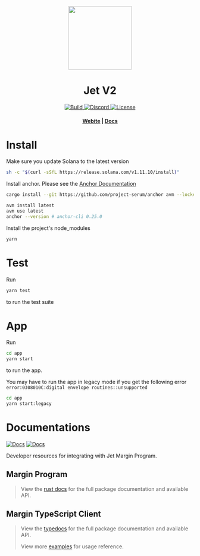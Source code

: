 <div align="center">
  <img height="170" src="https://293354890-files.gitbook.io/~/files/v0/b/gitbook-legacy-files/o/assets%2F-M_72skN1dye71puMdjs%2F-Miqzl5oK1cXXAkARfER%2F-Mis-yeKp1Krh7JOFzQG%2Fjet_logomark_color.png?alt=media&token=0b8dfc84-37d7-455d-9dfd-7bb59cee5a1a" />

  <h1>Jet V2</h1>

  <p>
    <a target="_blank" href="https://github.com/jet-lab/jet-v2/actions/workflows/check.yml">
      <img alt="Build" src="https://github.com/jet-lab/jet-v2/actions/workflows/check.yml/badge.svg" />
    </a>
    <a target="_blank" href="https://discord.com/channels/880316176612343891">
      <img alt="Discord" src="https://img.shields.io/discord/833805114602291200?color=blueviolet" />
    </a>
    <a target="_blank" href="https://opensource.org/licenses/AGPL-3.0">
      <img alt="License" src="https://img.shields.io/badge/license-AGPL--3.0--or--later-blue" />
    </a>
  </p>

  <h4>
    <a target="_blank" href="https://jetprotocol.io">Webite</a>
    |
    <a target="_blank" href="https://docs.jetprotocol.io">Docs</a>
  </h4>
</div>

# Install

Make sure you update Solana to the latest version

```bash
sh -c "$(curl -sSfL https://release.solana.com/v1.11.10/install)"
```

Install anchor. Please see the [Anchor Documentation](https://project-serum.github.io/anchor/getting-started/installation.html)

```bash
cargo install --git https://github.com/project-serum/anchor avm --locked --force

avm install latest
avm use latest
anchor --version # anchor-cli 0.25.0
```

Install the project's node_modules

```bash
yarn
```

# Test

Run

```bash
yarn test
```

to run the test suite

# App

Run

```bash
cd app
yarn start
```

to run the app.

You may have to run the app in legacy mode if you get the following error
`error:0308010C:digital envelope routines::unsupported`

```bash
cd app
yarn start:legacy
```

# Documentations
[![Docs](https://img.shields.io/badge/docs-TypeScript-success)](https://jet-lab.github.io/jet-v2/ts-client/)
[![Docs](https://img.shields.io/badge/docs-Rust-success)](https://jet-lab.github.io/jet-v2/margin-rust/jet_margin/)


Developer resources for integrating with Jet Margin Program.
## Margin Program 

> View the [rust docs](https://jet-lab.github.io/jet-v2/margin-rust/jet_margin/) for the full package documentation and available API.
> 

## Margin TypeScript Client

> View the [typedocs](https://jet-lab.github.io/jet-v2/ts-client) for the full package documentation and available API.
> 
> View more [examples](https://github.com/jet-lab/jet-v2/tree/master/tests/integration/examples) for usage reference.
